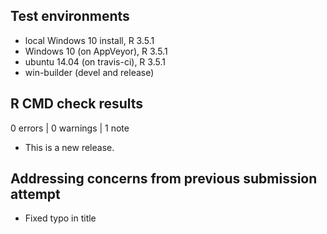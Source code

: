 ## Test environments

* local Windows 10 install, R 3.5.1
* Windows 10 (on AppVeyor), R 3.5.1
* ubuntu 14.04 (on travis-ci), R 3.5.1
* win-builder (devel and release)

## R CMD check results

0 errors | 0 warnings | 1 note

* This is a new release.

## Addressing concerns from previous submission attempt

* Fixed typo in title
